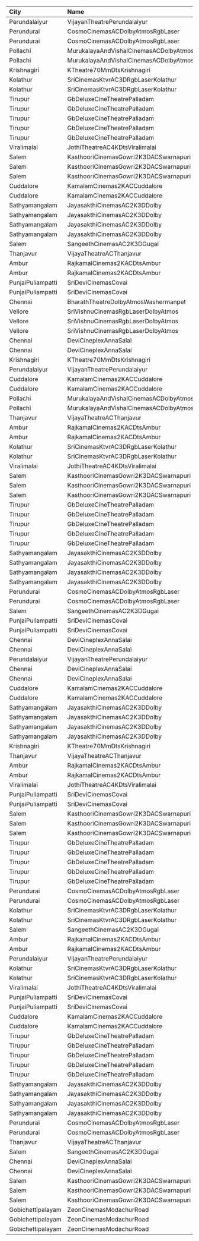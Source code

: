 | City              | Name                                           |  Time | Type            | Price | Capacity | Booked |
| :---------------- | :--------------------------------------------- | ----: | :-------------- | ----: | -------: | -----: |
| Perundalaiyur     | VijayanTheatrePerundalaiyur                    | 10:30 | Firstclass      |   80₹ |      168 |     84 |
| Perundurai        | CosmoCinemasACDolbyAtmosRgbLaser               | 10:30 | Platinum        |  150₹ |       15 |      7 |
| Perundurai        | CosmoCinemasACDolbyAtmosRgbLaser               | 10:30 | Gold            |  120₹ |       94 |     47 |
| Pollachi          | MurukalayaAndVishalCinemasACDolbyAtmosPollachi | 10:30 | Box             |  150₹ |       96 |     49 |
| Pollachi          | MurukalayaAndVishalCinemasACDolbyAtmosPollachi | 10:30 | FirstClass      |  120₹ |      668 |    336 |
| Krishnagiri       | KTheatre70MmDtsKrishnagiri                     | 10:30 | Firstclass      |   70₹ |       98 |      0 |
| Kolathur          | SriCinemasKtvrAC3DRgbLaserKolathur             | 10:45 | Gold            |  110₹ |      184 |     92 |
| Kolathur          | SriCinemasKtvrAC3DRgbLaserKolathur             | 10:45 | Silver          |   50₹ |       20 |     10 |
| Tirupur           | GbDeluxeCineTheatrePalladam                    | 10:45 | BoxA            |  110₹ |       45 |     45 |
| Tirupur           | GbDeluxeCineTheatrePalladam                    | 10:45 | BoxB            |  110₹ |       45 |      0 |
| Tirupur           | GbDeluxeCineTheatrePalladam                    | 10:45 | Platinum        |   80₹ |      327 |      0 |
| Tirupur           | GbDeluxeCineTheatrePalladam                    | 10:45 | Gold            |   80₹ |      156 |      0 |
| Tirupur           | GbDeluxeCineTheatrePalladam                    | 10:45 | Silver          |   80₹ |       79 |      0 |
| Viralimalai       | JothiTheatreAC4KDtsViralimalai                 | 11:00 | Platinum        |  100₹ |      305 |      0 |
| Salem             | KasthooriCinemasGowri2K3DACSwarnapuri          | 11:00 | Balcony         |  130₹ |      126 |    126 |
| Salem             | KasthooriCinemasGowri2K3DACSwarnapuri          | 11:00 | Firstclass      |  100₹ |      350 |    175 |
| Salem             | KasthooriCinemasGowri2K3DACSwarnapuri          | 11:00 | Secondclass     |  100₹ |      252 |    252 |
| Cuddalore         | KamalamCinemas2KACCuddalore                    | 11:00 | FirstClass      |  130₹ |      287 |    144 |
| Cuddalore         | KamalamCinemas2KACCuddalore                    | 11:00 | SecondClass     |  100₹ |      150 |     75 |
| Sathyamangalam    | JayasakthiCinemasAC2K3DDolby                   | 11:00 | PreminumGold    |  100₹ |        8 |      8 |
| Sathyamangalam    | JayasakthiCinemasAC2K3DDolby                   | 11:00 | PremiumPlatinum |  100₹ |        8 |      8 |
| Sathyamangalam    | JayasakthiCinemasAC2K3DDolby                   | 11:00 | FirstClass      |  100₹ |      277 |    132 |
| Sathyamangalam    | JayasakthiCinemasAC2K3DDolby                   | 11:00 | SecondClass     |   80₹ |       91 |     63 |
| Salem             | SangeethCinemasAC2K3DGugai                     | 11:15 | Firstclass      |  105₹ |      193 |    102 |
| Thanjavur         | VijayaTheatreACThanjavur                       | 11:15 | FirstClass      |  120₹ |      388 |    127 |
| Ambur             | RajkamalCinemas2KACDtsAmbur                    | 11:30 | Gold            |  100₹ |      177 |     13 |
| Ambur             | RajkamalCinemas2KACDtsAmbur                    | 11:30 | Silver          |  100₹ |       21 |     21 |
| PunjaiPuliampatti | SriDeviCinemasCovai                            | 11:30 | FirstClass      |  100₹ |      156 |      6 |
| PunjaiPuliampatti | SriDeviCinemasCovai                            | 11:30 | SecondClass     |  100₹ |       15 |      0 |
| Chennai           | BharathTheatreDolbyAtmosWashermanpet           | 11:30 | FirstClass      |  130₹ |      647 |    324 |
| Vellore           | SriVishnuCinemasRgbLaserDolbyAtmos             | 11:45 | Box             |  130₹ |       19 |     19 |
| Vellore           | SriVishnuCinemasRgbLaserDolbyAtmos             | 11:45 | Couple          |  130₹ |       15 |      0 |
| Vellore           | SriVishnuCinemasRgbLaserDolbyAtmos             | 11:45 | Gold            |  110₹ |      203 |    105 |
| Chennai           | DeviCineplexAnnaSalai                          | 12:15 | Quartz          |  153₹ |      242 |    124 |
| Chennai           | DeviCineplexAnnaSalai                          | 12:15 | Zircon          |   60₹ |       27 |     27 |
| Krishnagiri       | KTheatre70MmDtsKrishnagiri                     | 14:00 | Firstclass      |   70₹ |       98 |      0 |
| Perundalaiyur     | VijayanTheatrePerundalaiyur                    | 14:15 | Firstclass      |   80₹ |      168 |     84 |
| Cuddalore         | KamalamCinemas2KACCuddalore                    | 14:15 | FirstClass      |  130₹ |      287 |    144 |
| Cuddalore         | KamalamCinemas2KACCuddalore                    | 14:15 | SecondClass     |  100₹ |      150 |     75 |
| Pollachi          | MurukalayaAndVishalCinemasACDolbyAtmosPollachi | 14:15 | Box             |  150₹ |       96 |     49 |
| Pollachi          | MurukalayaAndVishalCinemasACDolbyAtmosPollachi | 14:15 | FirstClass      |  120₹ |      668 |    336 |
| Thanjavur         | VijayaTheatreACThanjavur                       | 14:15 | FirstClass      |  120₹ |      388 |    127 |
| Ambur             | RajkamalCinemas2KACDtsAmbur                    | 14:30 | Gold            |  100₹ |      177 |     13 |
| Ambur             | RajkamalCinemas2KACDtsAmbur                    | 14:30 | Silver          |  100₹ |       21 |     21 |
| Kolathur          | SriCinemasKtvrAC3DRgbLaserKolathur             | 14:30 | Gold            |  110₹ |      184 |     92 |
| Kolathur          | SriCinemasKtvrAC3DRgbLaserKolathur             | 14:30 | Silver          |   50₹ |       20 |     10 |
| Viralimalai       | JothiTheatreAC4KDtsViralimalai                 | 14:30 | Platinum        |  100₹ |      305 |      0 |
| Salem             | KasthooriCinemasGowri2K3DACSwarnapuri          | 14:30 | Balcony         |  130₹ |      126 |    126 |
| Salem             | KasthooriCinemasGowri2K3DACSwarnapuri          | 14:30 | Firstclass      |  100₹ |      350 |    175 |
| Salem             | KasthooriCinemasGowri2K3DACSwarnapuri          | 14:30 | Secondclass     |  100₹ |      252 |    252 |
| Tirupur           | GbDeluxeCineTheatrePalladam                    | 14:30 | BoxA            |  110₹ |       45 |     45 |
| Tirupur           | GbDeluxeCineTheatrePalladam                    | 14:30 | BoxB            |  110₹ |       45 |      0 |
| Tirupur           | GbDeluxeCineTheatrePalladam                    | 14:30 | Platinum        |   80₹ |      327 |      0 |
| Tirupur           | GbDeluxeCineTheatrePalladam                    | 14:30 | Gold            |   80₹ |      156 |      0 |
| Tirupur           | GbDeluxeCineTheatrePalladam                    | 14:30 | Silver          |   80₹ |       79 |      0 |
| Sathyamangalam    | JayasakthiCinemasAC2K3DDolby                   | 14:30 | PreminumGold    |  100₹ |        8 |      8 |
| Sathyamangalam    | JayasakthiCinemasAC2K3DDolby                   | 14:30 | PremiumPlatinum |  100₹ |        8 |      8 |
| Sathyamangalam    | JayasakthiCinemasAC2K3DDolby                   | 14:30 | FirstClass      |  100₹ |      277 |    132 |
| Sathyamangalam    | JayasakthiCinemasAC2K3DDolby                   | 14:30 | SecondClass     |   80₹ |       91 |     63 |
| Perundurai        | CosmoCinemasACDolbyAtmosRgbLaser               | 14:30 | Platinum        |  150₹ |       15 |      7 |
| Perundurai        | CosmoCinemasACDolbyAtmosRgbLaser               | 14:30 | Gold            |  120₹ |       94 |     47 |
| Salem             | SangeethCinemasAC2K3DGugai                     | 14:45 | Firstclass      |  105₹ |      193 |    102 |
| PunjaiPuliampatti | SriDeviCinemasCovai                            | 15:00 | FirstClass      |  100₹ |      156 |      6 |
| PunjaiPuliampatti | SriDeviCinemasCovai                            | 15:00 | SecondClass     |  100₹ |       15 |      0 |
| Chennai           | DeviCineplexAnnaSalai                          | 15:15 | Quartz          |  153₹ |      242 |    122 |
| Chennai           | DeviCineplexAnnaSalai                          | 15:15 | Zircon          |   60₹ |       27 |     27 |
| Perundalaiyur     | VijayanTheatrePerundalaiyur                    | 18:15 | Firstclass      |   80₹ |      168 |     84 |
| Chennai           | DeviCineplexAnnaSalai                          | 18:15 | Quartz          |  153₹ |      242 |    122 |
| Chennai           | DeviCineplexAnnaSalai                          | 18:15 | Zircon          |   60₹ |       27 |     27 |
| Cuddalore         | KamalamCinemas2KACCuddalore                    | 18:15 | FirstClass      |  130₹ |      287 |    144 |
| Cuddalore         | KamalamCinemas2KACCuddalore                    | 18:15 | SecondClass     |  100₹ |      150 |     75 |
| Sathyamangalam    | JayasakthiCinemasAC2K3DDolby                   | 18:15 | PreminumGold    |  100₹ |        8 |      8 |
| Sathyamangalam    | JayasakthiCinemasAC2K3DDolby                   | 18:15 | PremiumPlatinum |  100₹ |        8 |      8 |
| Sathyamangalam    | JayasakthiCinemasAC2K3DDolby                   | 18:15 | FirstClass      |  100₹ |      277 |    132 |
| Sathyamangalam    | JayasakthiCinemasAC2K3DDolby                   | 18:15 | SecondClass     |   80₹ |       91 |     63 |
| Krishnagiri       | KTheatre70MmDtsKrishnagiri                     | 18:15 | Firstclass      |   70₹ |       98 |      0 |
| Thanjavur         | VijayaTheatreACThanjavur                       | 18:15 | FirstClass      |  120₹ |      388 |    127 |
| Ambur             | RajkamalCinemas2KACDtsAmbur                    | 18:30 | Gold            |  100₹ |      177 |     13 |
| Ambur             | RajkamalCinemas2KACDtsAmbur                    | 18:30 | Silver          |  100₹ |       21 |     21 |
| Viralimalai       | JothiTheatreAC4KDtsViralimalai                 | 18:30 | Platinum        |  100₹ |      305 |      0 |
| PunjaiPuliampatti | SriDeviCinemasCovai                            | 18:30 | FirstClass      |  100₹ |      156 |      6 |
| PunjaiPuliampatti | SriDeviCinemasCovai                            | 18:30 | SecondClass     |  100₹ |       15 |      0 |
| Salem             | KasthooriCinemasGowri2K3DACSwarnapuri          | 18:30 | Balcony         |  130₹ |      126 |    126 |
| Salem             | KasthooriCinemasGowri2K3DACSwarnapuri          | 18:30 | Firstclass      |  100₹ |      350 |    175 |
| Salem             | KasthooriCinemasGowri2K3DACSwarnapuri          | 18:30 | Secondclass     |  100₹ |      252 |    252 |
| Tirupur           | GbDeluxeCineTheatrePalladam                    | 18:30 | BoxA            |  110₹ |       45 |     45 |
| Tirupur           | GbDeluxeCineTheatrePalladam                    | 18:30 | BoxB            |  110₹ |       45 |      0 |
| Tirupur           | GbDeluxeCineTheatrePalladam                    | 18:30 | Platinum        |   80₹ |      327 |      0 |
| Tirupur           | GbDeluxeCineTheatrePalladam                    | 18:30 | Gold            |   80₹ |      156 |      0 |
| Tirupur           | GbDeluxeCineTheatrePalladam                    | 18:30 | Silver          |   80₹ |       79 |      0 |
| Perundurai        | CosmoCinemasACDolbyAtmosRgbLaser               | 18:30 | Platinum        |  150₹ |       15 |      7 |
| Perundurai        | CosmoCinemasACDolbyAtmosRgbLaser               | 18:30 | Gold            |  120₹ |       94 |     47 |
| Kolathur          | SriCinemasKtvrAC3DRgbLaserKolathur             | 18:45 | Gold            |  110₹ |      184 |     92 |
| Kolathur          | SriCinemasKtvrAC3DRgbLaserKolathur             | 18:45 | Silver          |   50₹ |       20 |     10 |
| Salem             | SangeethCinemasAC2K3DGugai                     | 18:45 | Firstclass      |  105₹ |      193 |    102 |
| Ambur             | RajkamalCinemas2KACDtsAmbur                    | 21:30 | Gold            |  100₹ |      177 |     13 |
| Ambur             | RajkamalCinemas2KACDtsAmbur                    | 21:30 | Silver          |  100₹ |       21 |     21 |
| Perundalaiyur     | VijayanTheatrePerundalaiyur                    | 21:30 | Firstclass      |   80₹ |      168 |     84 |
| Kolathur          | SriCinemasKtvrAC3DRgbLaserKolathur             | 21:45 | Gold            |  110₹ |      184 |     92 |
| Kolathur          | SriCinemasKtvrAC3DRgbLaserKolathur             | 21:45 | Silver          |   50₹ |       20 |     10 |
| Viralimalai       | JothiTheatreAC4KDtsViralimalai                 | 22:00 | Platinum        |  100₹ |      305 |      0 |
| PunjaiPuliampatti | SriDeviCinemasCovai                            | 22:00 | FirstClass      |  100₹ |      156 |      6 |
| PunjaiPuliampatti | SriDeviCinemasCovai                            | 22:00 | SecondClass     |  100₹ |       15 |      0 |
| Cuddalore         | KamalamCinemas2KACCuddalore                    | 22:00 | FirstClass      |  130₹ |      287 |    144 |
| Cuddalore         | KamalamCinemas2KACCuddalore                    | 22:00 | SecondClass     |  100₹ |      150 |     75 |
| Tirupur           | GbDeluxeCineTheatrePalladam                    | 22:00 | BoxA            |  110₹ |       45 |     45 |
| Tirupur           | GbDeluxeCineTheatrePalladam                    | 22:00 | BoxB            |  110₹ |       45 |      0 |
| Tirupur           | GbDeluxeCineTheatrePalladam                    | 22:00 | Platinum        |   80₹ |      327 |      0 |
| Tirupur           | GbDeluxeCineTheatrePalladam                    | 22:00 | Gold            |   80₹ |      156 |      0 |
| Tirupur           | GbDeluxeCineTheatrePalladam                    | 22:00 | Silver          |   80₹ |       79 |      0 |
| Sathyamangalam    | JayasakthiCinemasAC2K3DDolby                   | 22:00 | PreminumGold    |  100₹ |        8 |      8 |
| Sathyamangalam    | JayasakthiCinemasAC2K3DDolby                   | 22:00 | PremiumPlatinum |  100₹ |        8 |      8 |
| Sathyamangalam    | JayasakthiCinemasAC2K3DDolby                   | 22:00 | FirstClass      |  100₹ |      277 |    132 |
| Sathyamangalam    | JayasakthiCinemasAC2K3DDolby                   | 22:00 | SecondClass     |   80₹ |       91 |     63 |
| Perundurai        | CosmoCinemasACDolbyAtmosRgbLaser               | 22:00 | Platinum        |  150₹ |       15 |      7 |
| Perundurai        | CosmoCinemasACDolbyAtmosRgbLaser               | 22:00 | Gold            |  120₹ |       94 |     47 |
| Thanjavur         | VijayaTheatreACThanjavur                       | 22:00 | FirstClass      |  120₹ |      388 |    127 |
| Salem             | SangeethCinemasAC2K3DGugai                     | 22:15 | Firstclass      |  105₹ |      193 |    102 |
| Chennai           | DeviCineplexAnnaSalai                          | 22:15 | Quartz          |  153₹ |      242 |    122 |
| Chennai           | DeviCineplexAnnaSalai                          | 22:15 | Zircon          |   60₹ |       27 |     27 |
| Salem             | KasthooriCinemasGowri2K3DACSwarnapuri          | 22:30 | Balcony         |  130₹ |      126 |    126 |
| Salem             | KasthooriCinemasGowri2K3DACSwarnapuri          | 22:30 | Firstclass      |  100₹ |      350 |    200 |
| Salem             | KasthooriCinemasGowri2K3DACSwarnapuri          | 22:30 | Secondclass     |  100₹ |      252 |    127 |
| Gobichettipalayam | ZeonCinemasModachurRoad                        | 22:35 | Platinum        |  150₹ |       12 |      5 |
| Gobichettipalayam | ZeonCinemasModachurRoad                        | 22:35 | Gold            |  110₹ |      106 |     45 |
| Gobichettipalayam | ZeonCinemasModachurRoad                        | 22:35 | Silver          |   80₹ |       14 |      7 |